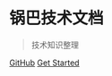# 锅巴技术文档

> 技术知识整理

[GitHub](https://github.com/yikun1025/Documentation)
[Get Started](/quick-start)

